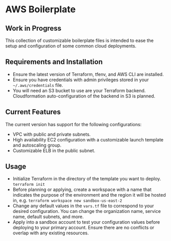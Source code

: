 # AWS Boilerplate
## Work in Progress
This collection of customizable boilerplate files is intended to ease the setup and configuration of some common cloud deployments.

## Requirements and Installation
* Ensure the latest version of Terraform, tfenv, and AWS CLI are installed.
* Ensure you have credentials with admin privileges stored in your `~/.aws/credentials` file.
* You will need an S3 bucket to use are your Terraform backend. Cloudformation auto-configuration of the backend in S3 is planned.

## Current Features
The current version has support for the following configurations:
* VPC with public and private subnets.
* High availability EC2 configuration with a customizable launch template and autoscaling group.
* Customizable ELB in the public subnet.

## Usage
* Initialize Terraform in the directory of the template you want to deploy. `terraform init`
* Before planning or applying, create a workspace with a name that indicates the purpose of the environment and the region it will be hosted in, e.g. `terraform workspace new sandbox-us-east-2`
* Change any default values in the `vars.tf` file to correspond to your desired configuration. You can change the organization name, service name, default subnets, and more.
* Apply into a sandbox account to test your configuration values before deploying to your primary account. Ensure there are no conflicts or overlap with any existing resources.
 